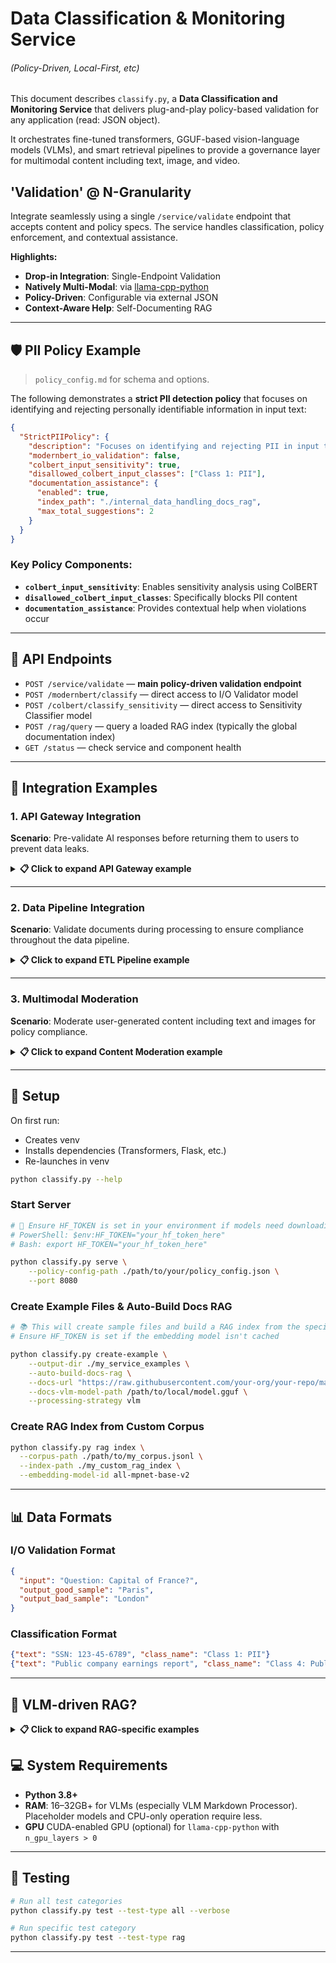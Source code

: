 # Data Classification & Monitoring Service
###### (Policy-Driven, Local-First, etc)

This document describes `classify.py`, a **Data Classification and Monitoring Service** that delivers plug-and-play policy-based validation for any application (read: JSON object).

It orchestrates fine-tuned transformers, GGUF-based vision-language models (VLMs), and smart retrieval pipelines to provide a governance layer for multimodal content including text, image, and video.

## **'Validation' @ N-Granularity**

Integrate seamlessly using a single `/service/validate` endpoint that accepts content and policy specs. The service handles classification, policy enforcement, and contextual assistance.

**Highlights:**

* **Drop-in Integration**: Single-Endpoint Validation
* **Natively Multi-Modal**: via [llama-cpp-python](https://github.com/abetlen/llama-cpp-python)
* **Policy-Driven**: Configurable via external JSON
* **Context-Aware Help**: Self-Documenting RAG

---

## 🛡️ PII Policy Example

> `policy_config.md` for schema and options.

The following demonstrates a **strict PII detection policy** that focuses on identifying and rejecting personally identifiable information in input text:

```json
{
  "StrictPIIPolicy": {
    "description": "Focuses on identifying and rejecting PII in input text.",
    "modernbert_io_validation": false,
    "colbert_input_sensitivity": true,
    "disallowed_colbert_input_classes": ["Class 1: PII"],
    "documentation_assistance": {
      "enabled": true,
      "index_path": "./internal_data_handling_docs_rag",
      "max_total_suggestions": 2
    }
  }
}
```

### Key Policy Components:

- **`colbert_input_sensitivity`**: Enables sensitivity analysis using ColBERT
- **`disallowed_colbert_input_classes`**: Specifically blocks PII content
- **`documentation_assistance`**: Provides contextual help when violations occur

---

## 🔌 API Endpoints

* `POST /service/validate` — **main policy-driven validation endpoint**
* `POST /modernbert/classify` — direct access to I/O Validator model
* `POST /colbert/classify_sensitivity` — direct access to Sensitivity Classifier model
* `POST /rag/query` — query a loaded RAG index (typically the global documentation index)
* `GET /status` — check service and component health

---

## 🔗 Integration Examples

### 1. API Gateway Integration

**Scenario**: Pre-validate AI responses before returning them to users to prevent data leaks.

<details>
<summary><strong>📋 Click to expand API Gateway example</strong></summary>

```javascript
// Pre-check user request and AI-generated response
async function validateAIResponse(userQuery, aiResponse) {
    const validationPayload = {
        api_class: 'UserInputHandlingPolicy', // Defined in your policy_config.json
        input_text: userQuery,
        output_text: aiResponse,
        request_id: `gateway-req-${Date.now()}`
    };

    try {
        const validationResponse = await fetch('http://classify-service:8080/service/validate', {
            method: 'POST',
            headers: { 'Content-Type': 'application/json' },
            body: JSON.stringify(validationPayload)
        });

        if (!validationResponse.ok) {
            throw new Error(`Validation service error: ${validationResponse.status}`);
        }

        const result = await validationResponse.json();

        if (result.overall_status === 'REJECT_POLICY_VIOLATION') {
            console.error('Policy Violation:', result.violation_reasons);
            
            // Use documentation suggestions to provide guidance
            const suggestions = result.documentation_suggestions?.suggestions || [];
            
            return { 
                success: false,
                error: 'Content policy violation', 
                violations: result.violation_reasons,
                helpfulSuggestions: suggestions.map(s => ({
                    title: s.title,
                    preview: s.content_preview
                }))
            };
        }

        // ✅ Validation passed
        return {
            success: true,
            response: aiResponse
        };

    } catch (error) {
        console.error('Validation service communication error:', error);
        // Decide whether to fail open or closed
        return {
            success: false,
            error: 'Validation service unavailable',
            details: error.message
        };
    }
}

// 🎯 Example usage
const userQuery = "Tell me about project X";
const aiResponse = "Project X is a super secret initiative, details are classified.";

const validationResult = await validateAIResponse(userQuery, aiResponse);

if (!validationResult.success) {
    // ❌ Handle policy violation or service error
    console.log('Cannot return response:', validationResult.error);
    if (validationResult.helpfulSuggestions) {
        console.log('💡 Helpful information:', validationResult.helpfulSuggestions);
    }
} else {
    // ✅ Safe to return the AI response
    console.log('Approved response:', validationResult.response);
}
```

**🔧 Required Policy Configuration** (`UserInputHandlingPolicy` in `policy_config.json`):

```json
{
  "UserInputHandlingPolicy": {
    "description": "Validates AI responses against user inputs for sensitivity and appropriateness.",
    "modernbert_io_validation": true,
    "colbert_input_sensitivity": true,
    "allowed_colbert_input_classes": ["Class 3: Internal", "Class 4: Public"],
    "colbert_output_sensitivity": true,
    "disallowed_colbert_output_classes": ["Class 1: PII", "Class 2: Confidential"],
    "documentation_assistance": {
      "enabled": true,
      "index_path": "./tool_documentation",
      "max_total_suggestions": 3
    }
  }
}
```

**🔄 How it works:**
1. **Intercept**: API Gateway captures user query and AI's intended response
2. **Validate**: Send both to `/service/validate` with appropriate `api_class`
3. **I/O Check**: `ModernBERTClassifier` verifies output coherence with input
4. **Sensitivity Scan**: `ColBERTReranker` checks for PII/confidential data leakage
5. **Policy Enforcement**: If output contains "Confidential" class content → `REJECT_POLICY_VIOLATION`
6. **Guidance**: `documentation_suggestions` provide remediation steps

</details>

---

### 2. Data Pipeline Integration

**Scenario**: Validate documents during processing to ensure compliance throughout the data pipeline.

<details>
<summary><strong>📋 Click to expand ETL Pipeline example</strong></summary>

```python
# ETL pipeline for processing documents, with classification monitoring
import requests
import uuid
import logging

logger = logging.getLogger(__name__)

class DocumentValidator:
    def __init__(self, service_url='http://classify-service:8080'):
        self.service_url = service_url
        self.validate_endpoint = f"{service_url}/service/validate"
    
    def validate_document(self, doc_content, doc_id, pipeline_stage, metadata=None):
        """
        Validate document content against policy for a specific pipeline stage.
        
        Args:
            doc_content: The document text to validate
            doc_id: Unique identifier for the document
            pipeline_stage: Current stage in the pipeline (e.g., 'Ingestion', 'Transformation')
            metadata: Optional additional context
            
        Returns:
            tuple: (is_valid: bool, validation_result: dict)
        """
        validation_payload = {
            'api_class': f'Pipeline_{pipeline_stage}_IntegrityPolicy',
            'input_text': doc_content,
            'request_id': f"etl-{pipeline_stage}-{doc_id}",
        }
        
        # Add optional metadata
        if metadata:
            validation_payload['metadata_fields'] = metadata
        
        try:
            response = requests.post(
                self.validate_endpoint, 
                json=validation_payload,
                timeout=30  # Add timeout for reliability
            )
            response.raise_for_status()
            
            result = response.json()
            is_valid = result.get('overall_status') == 'PASS'
            
            if not is_valid:
                self._log_compliance_violation(doc_id, pipeline_stage, result)
                
            return is_valid, result
            
        except requests.exceptions.RequestException as e:
            logger.error(f"Validation service call failed for doc {doc_id} at stage {pipeline_stage}: {e}")
            return False, {'error': str(e)}
    
    def _log_compliance_violation(self, doc_id, stage, validation_result):
        """📝 Log compliance violations with helpful context."""
        violations = validation_result.get('violation_reasons', [])
        logger.error(f"🚫 Compliance VIOLATION for doc {doc_id} at stage {stage}: {violations}")
        
        # Log any helpful suggestions
        suggestions = validation_result.get('documentation_suggestions', {}).get('suggestions', [])
        if suggestions:
            logger.info(f"💡 Remediation suggestions for {doc_id}: {[s['title'] for s in suggestions]}")

# 🏭 Example usage in an ETL pipeline
def process_financial_documents(documents):
    validator = DocumentValidator()
    processed_docs = []
    quarantined_docs = []
    
    for doc in documents:
        doc_id = str(uuid.uuid4())
        
        # 📥 Stage 1: Ingestion validation
        is_valid, result = validator.validate_document(
            doc_content=doc['content'],
            doc_id=doc_id,
            pipeline_stage='Ingestion',
            metadata={
                'document_source': 'financial_reports_q1_2024',
                'processing_step': 'pii_scan'
            }
        )
        
        if not is_valid:
            quarantined_docs.append({
                'doc_id': doc_id,
                'stage_failed': 'Ingestion',
                'violations': result.get('violation_reasons', [])
            })
            continue
            
        # ⚙️ Stage 2: Document transformation
        processed_doc = transform_document(doc)
        
        # 💾 Stage 3: Pre-storage validation
        is_valid, result = validator.validate_document(
            doc_content=processed_doc['content'],
            doc_id=doc_id,
            pipeline_stage='PreStorage'
        )
        
        if is_valid:
            processed_docs.append(processed_doc)
        else:
            quarantined_docs.append({
                'doc_id': doc_id,
                'stage_failed': 'PreStorage',
                'violations': result.get('violation_reasons', [])
            })
    
    return processed_docs, quarantined_docs

def transform_document(doc):
    """🔄 Placeholder for document transformation logic."""
    return doc

# 🧪 Example test
if __name__ == "__main__":
    test_docs = [
        {"content": "Q1 revenue was $1.2M with growth in key segments."},
        {"content": "Employee SSN 123-45-6789 and salary $85,000."},  # ⚠️ Contains PII
    ]
    
    # valid_docs, quarantined = process_financial_documents(test_docs)
    # print(f"✅ Processed: {len(valid_docs)}, 🚫 Quarantined: {len(quarantined)}")
```

**🔧 Required Policy Configuration** (`Pipeline_Ingestion_IntegrityPolicy` in `policy_config.json`):

```json
{
  "Pipeline_Ingestion_IntegrityPolicy": {
    "description": "Ensures data ingested into the pipeline meets PII and content standards.",
    "colbert_input_sensitivity": true,
    "disallowed_colbert_input_classes": ["Class 1: PII"],
    "custom_validation_rules": [
      {
        "type": "text_length_limit", 
        "max_length": 100000,
        "text_fields": ["input_text"]
      }
    ],
    "documentation_assistance": {
      "enabled": true,
      "index_path": "./tool_documentation_etl",
      "max_total_suggestions": 2
    }
  }
}
```

**🔄 How it works:**
1. **Stage-Based Validation**: Different pipeline stages use different `api_class` policies
2. **Content Analysis**: `input_text` contains the document/record being processed
3. **Multi-Layer Checks**: Policies verify PII, formatting, size limits, etc.
4. **Compliance Tracking**: Violations trigger logging, quarantine, or alerts
5. **Guided Remediation**: `documentation_suggestions` help data stewards fix issues

</details>

---

### 3. Multimodal Moderation 

**Scenario**: Moderate user-generated content including text and images for policy compliance.

<details>
<summary><strong>📋 Click to expand Content Moderation example</strong></summary>

```bash
# 🖼️ Example: Multipart form data with image upload
curl -X POST http://classify-service:8080/service/validate \
  -F 'json_payload={"api_class":"UserGeneratedContentPolicy","input_text":"Check out this cool image I found!","input_items":[{"id":"user_image_1","type":"image","filename_in_form":"uploaded_image"}]}' \
  -F 'uploaded_image=@./test_image.jpg'
```

```python
# 🐍 Python example for content moderation
import requests

def moderate_user_content(text_content, image_file_path=None):
    """
    Moderate user-generated content for policy compliance.
    
    Args:
        text_content: User's text input
        image_file_path: Optional path to uploaded image
        
    Returns:
        dict: Moderation result with approval status
    """
    
    # 📝 Prepare the JSON payload
    payload = {
        "api_class": "UserGeneratedContentPolicy",
        "input_text": text_content,
        "request_id": f"moderation-{int(time.time())}"
    }
    
    # 🖼️ Add image item if provided
    if image_file_path:
        payload["input_items"] = [{
            "id": "user_uploaded_image",
            "type": "image", 
            "filename_in_form": "user_image"
        }]
    
    try:
        if image_file_path:
            # 📤 Multipart request with image
            files = {'user_image': open(image_file_path, 'rb')}
            data = {'json_payload': json.dumps(payload)}
            
            response = requests.post(
                'http://classify-service:8080/service/validate',
                data=data,
                files=files,
                timeout=45  # Longer timeout for image processing
            )
            files['user_image'].close()
        else:
            # 📤 JSON-only request
            response = requests.post(
                'http://classify-service:8080/service/validate',
                json=payload,
                timeout=30
            )
        
        response.raise_for_status()
        result = response.json()
        
        return {
            'approved': result.get('overall_status') == 'PASS',
            'violations': result.get('violation_reasons', []),
            'suggestions': result.get('documentation_suggestions', {}),
            'processing_details': result.get('processing_details', {})
        }
        
    except requests.exceptions.RequestException as e:
        return {
            'approved': False,
            'error': f'Moderation service error: {str(e)}',
            'violations': ['Service unavailable']
        }

# 🎯 Example usage
import json
import time

text = "Hey everyone, here's my personal info: email john@example.com"
image_path = "./user_uploads/suspicious_image.jpg"

moderation_result = moderate_user_content(text, image_path)

if moderation_result['approved']:
    print("✅ Content approved for publication")
else:
    print(f"❌ Content blocked: {moderation_result['violations']}")
    if 'suggestions' in moderation_result:
        print(f"💡 Guidelines: {moderation_result['suggestions']}")
```

**🔧 Required Policy Configuration** (`UserGeneratedContentPolicy` in `policy_config.json`):

```json
{
  "UserGeneratedContentPolicy": {
    "description": "Moderates user-generated text and images for inappropriate content and PII.",
    "colbert_input_sensitivity": true,
    "disallowed_colbert_input_classes": ["Class 1: PII", "HateSpeechClass", "ViolentContentClass"],
    "item_processing_rules": [
      {
        "item_type": "image",
        "vlm_processing": {
          "required": true,
          "prompt": "Analyze this image for nudity, violence, hate symbols, or other policy-violating content. Describe any text present."
        },
        "derived_text_checks": {
          "colbert_sensitivity": true,
          "disallowed_classes": ["ExplicitContentClass", "ViolentImageryClass"],
          "blocked_keywords": ["gore", "graphic_violence_depiction"]
        }
      }
    ],
    "custom_validation_rules": [
      {
        "type": "text_length_limit",
        "max_length": 5000,
        "text_fields": ["input_text"]
      }
    ],
    "documentation_assistance": {
      "enabled": true,
      "index_path": "./community_guidelines_rag",
      "max_total_suggestions": 3
    }
  }
}
```

**🔄 How it works:**
1. **Text Analysis**: User's text checked for PII, hate speech, violent content
2. **Image Processing**: VLM analyzes uploaded images for policy violations
3. **Multi-Modal Validation**: VLM description text also checked for violations
4. **Keyword Filtering**: Blocked keywords provide additional safeguards
5. **Contextual Help**: Violations trigger community guideline suggestions

</details>

---

## 🚀 Setup

On first run:

* Creates venv
* Installs dependencies (Transformers, Flask, etc.)
* Re-launches in venv

```bash
python classify.py --help
```

### Start Server

```bash
# 🔑 Ensure HF_TOKEN is set in your environment if models need downloading
# PowerShell: $env:HF_TOKEN="your_hf_token_here"
# Bash: export HF_TOKEN="your_hf_token_here"

python classify.py serve \
    --policy-config-path ./path/to/your/policy_config.json \
    --port 8080
```

### Create Example Files & Auto-Build Docs RAG

```bash
# 📚 This will create sample files and build a RAG index from the specified docs
# Ensure HF_TOKEN is set if the embedding model isn't cached

python classify.py create-example \
    --output-dir ./my_service_examples \
    --auto-build-docs-rag \
    --docs-url "https://raw.githubusercontent.com/your-org/your-repo/main/your-docs.md" \
    --docs-vlm-model-path /path/to/local/model.gguf \
    --processing-strategy vlm 
```

### Create RAG Index from Custom Corpus

```bash
python classify.py rag index \
  --corpus-path ./path/to/my_corpus.jsonl \
  --index-path ./my_custom_rag_index \
  --embedding-model-id all-mpnet-base-v2
```

---

## 📊 Data Formats

### I/O Validation Format

```json
{
  "input": "Question: Capital of France?",
  "output_good_sample": "Paris",
  "output_bad_sample": "London"
}
```

### Classification Format

```json
{"text": "SSN: 123-45-6789", "class_name": "Class 1: PII"}
{"text": "Public company earnings report", "class_name": "Class 4: Public"}
```

---

## 🧠 VLM-driven RAG?

<details>
<summary><strong>📋 Click to expand RAG-specific examples</strong></summary>
  

###### Vision-Language Models (VLMs) allow advanced processing of markdown documentation when building RAG indexes.

**Why VLM Helps for RAG Indexing:**

* **🎯 Semantic Chunking**: VLMs understand content and structure to create semantically coherent chunks. Related ideas stay grouped, improving retrieval context.

* **🏗️ Structure Preservation**: VLMs identify and preserve document structure (headers, lists). This metadata enables targeted search/filtering.

* **💻 Code Block Handling**: VLMs treat code blocks as complete units, preventing awkward splits. Metadata flags code-heavy chunks.

* **🏷️ Contextual Metadata Extraction**: VLMs extract topics, keywords, audience, and difficulty level, enriching metadata for powerful queries.

* **🔄 Enhanced Fallback**: Python-based fallback processor respects headers and code blocks when VLM unavailable.

* **✂️ Secondary Chunking**: Large chunks get split with overlap to respect embedding model limits.

**Benefits Over Traditional Processing:**

* **🔍 Better Search Relevance**: Semantic chunks create better embeddings and more relevant retrieval.

* **💡 Context-Aware Documentation Assistance**: More precise and relevant help for policy violations.

* **⚙️ Improved Technical Content Handling**: Proper code block and technical jargon handling.

* **🏷️ Automatic Content Categorization**: Extracted metadata enables auto-tagging and categorization.

</details>


## 💻 System Requirements

* **Python 3.8+**
* **RAM**: 16–32GB+ for VLMs (especially VLM Markdown Processor). Placeholder models and CPU-only operation require less.
* **GPU** CUDA-enabled GPU (optional) for `llama-cpp-python` with `n_gpu_layers > 0`

---

## 🧪 Testing

```bash
# Run all test categories
python classify.py test --test-type all --verbose

# Run specific test category
python classify.py test --test-type rag
```

---
